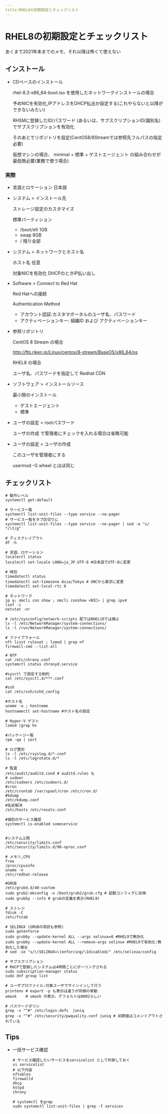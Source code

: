 ```yaml
---
title:RHEL8の初期設定とチェックリスト
---
```


# RHEL8の初期設定とチェックリスト

あくまで2021年末までのメモ、それ以降は怖くて使えない

## インストール

- CDベースのインストール

  rhel-8.3-x86_64-boot.iso を使用したネットワークインストールの場合

  予めNICを有効化,IPアドレスをDHCP払出か設定する(これやらないと以降ができないみたい)

  RHSMに登録したID/パスワード (あるいは、サブスクリプションID/識別名)でサブスクリプションを有効化

  そのあとでリポジトリを設定(CentOS8/8Streamでは参照先フルパスの指定必要)
  
  仮想マシンの場合、 minimal + 標準 + ゲストエージェント の組み合わせが最低限必要(業務で使う場合)

### 実際

- 言語とロケーション 日本語

- システム > インストール先　

  ストレージ設定のカスタマイズ

  標準パーティション
  - /boot/efi 1GB
  - swap 8GB
  - / 残り全部

- システム > ネットワークとホスト名

  ホスト名 任意

  対象NICを有効化 DHCPのときIP払い出し

- Software > Connect to Red Hat

  Red Hatへの接続

  Authentication Method

  - アカウント認証:カスタマポータルのユーザ名、パスワード
  - アクティベーションキー: 組織ID および アクティベーションキー

- 参照リポジトリ 
 
  CentOS 8 Stream の場合

  http://ftp.riken.jp/Linux/centos/8-stream/BaseOS/x86_64/os

  RHEL8 の場合

  ユーザ名、パスワードを指定して Redhat CDN

- ソフトウェア > インストールソース

  最小限のインストール

  - ゲストエージェント
  - 標準

- ユーザの設定 > rootパスワード

  ユーザの作成 で管理者にチェックを入れる場合は省略可能

- ユーザの設定 > ユーザの作成

  このユーザを管理者にする

  usermod -G wheel とほぼ同じ

## チェックリスト

```
# 動作レベル
systemctl get-default

# サービス一覧
systemctl list-unit-files --type service --no-pager
# サービス一覧をタブ区切りに
systemctl list-unit-files --type service --no-pager | sed -e "s/  */\t/g"

# ディスクレイアウト
df -h

# 言語、ロケーション
localectl status
localectl set-locale LANG=ja_JP.UTF-8 #日本語でUTF-8に変更

# 時刻
timedatectl status
timedatectl set-timezone Asia/Tokyo # UNCから東京に変更
timedatectl set-local-rtc 0

# ネットワーク
ip a; nmcli con show ; nmcli conshow <NIC> | grep ipv4
lsof -i 
netstat -nr

# /etc/sysconfig/network-scripts 配下はRHEL10では廃止
ls -l /etc/NetworkManager/system-connections/
ls -l /run/NetworkManager/system-connections/

# ファイアウォール
nft lisst ruleset ; lsmod | grep nf
firewall-cmd --list-all

# NTP
cat /etc/chrony.conf
systemctl status chronyd.service

#sysctl で設定する制約
cat /etc/sysctl.d/***.conf

#ssh
cat /etc/ssh/sshd_config 

#ホスト名
uname -a ; hostname
hostnamectl set-hostname #ホスト名の設定

# Hyper-V ゲスト
lsmod |grep hv

#パッケージ一覧
rpm -qa | sort

# ログ整形
ls -l /etc/rsyslog.d/*.conf
ls -l /etc/logrotate.d/*

# 監査
/etc/audit/auditd.cond # auditd.rules も
# sudoer
/etc/sudoers /etc/sudoers.d/
#cron
/etc/crontab /var/spool/cron /etc/cron.d/
#kdump
/etc/kdump.conf
#名前解決
/etc/hosts /etc/resolv.conf

#個別のサービス確認
systemctl is-enabled someservice


#システム上限
/etc/security/limits.conf
/etc/security/limits.d/90-nproc.conf

# メモリ,CPU
free
/proc/cpuinfo
uname -n
/etc/redhat-release

#GRUB
/etc/grubd.d/40-custom
sudo grub2-mkconfig -o /boot/grub2/grub.cfg # 起動コンフィグに反映
sudo grubby --info # grubの定義を表示(RHEL9)

# ストレジ
fdisk -C 
/etc/fstab

# SELINUX (GRUBの項目も参照)
sudo getenforce
sudo grubby --update-kernel ALL --args selinux=0 #RHEL9で無効化
sudo grubby --update-kernel ALL --remove-args selinux #RHEL9で有効化:無効化した場合
# sed -ie "s/\(SELINUX=\)enforcing/\1disabled/" /etc/selinux/config

# サブスクリプション
# RHCPで登録したシステムは4時間ごとにポーリングされる
sudo subscription-manager status
sudo dnf group list 

# ユーザプロファイル:対象ユーザでサインインして行う
printenv # export -p も表示は違うが同様の挙動
umask    # umask の表示、デフォルトは0002らしい

# パスワードポリシ
grep -v "^#" /etc/login.defs  |uniq
grep -v "^#" /etc/security/pwquality.conf |uniq # 初期値はコメントアウトされている

```

## Tips

- 一括サービス確認
  ```
  # サービス確認したいサービスをservicelist として列挙しておく
  vi servicelist 
  # 以下内容
  nftables
  firewalld
  dhcp
  httpd
  chrony 

  # systemctl をgrep
  sudo systemctl list-unit-files | grep -f services 
  ```


